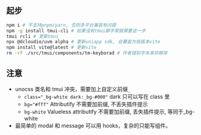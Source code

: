 ## 起步

```sh
npm i # 不支持pnpm/yarn, 否则多平台兼容有问题
npm -g install tmui-cli # 如果没有tmui脚手架就需要这一步
tmui rcli # 更新tmui
npx @dcloudio/uvm alpha # 更新uniapp sdk, 会覆盖为低版本vite
npm install vite@latest # 更新vite
rm -rf ./src/tmui/components/tm-keyborad # 作者错别字未来将移除
```

## 注意

- unocss 类名和 tmui 冲突，需要加上自定义前缀`_`
  - `class="_bg-white dark:_bg-#000"` dark 只可以写在 class 里
  - `bg="#fff"` Attributify 不需要加前缀, 不丢失插件提示
  - `bg-white` Valueless attributify 不需要加前缀, 丢失插件提示, 等同于\_bg-white
- 最简单的 modal 和 message 可以用 hooks，复杂的只能写组件。
